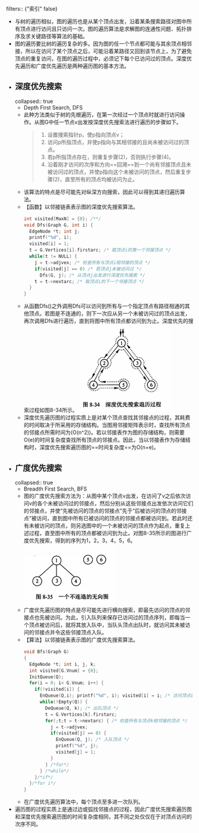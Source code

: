 filters:: {"索引" false}

- 与树的遍历相似，图的遍历也是从某个顶点出发，沿着某条搜索路径对图中所有顶点进行访问且只访问一次。图的遍历算法是求解图的连通性问题、拓扑排序及求关键路径等算法的基础。
- 图的遍历要比树的遍历复杂的多。因为图的任一个节点都可能与其余顶点相邻接，所以在访问了某个顶点之后，可能沿着某路径又回到该节点上，为了避免顶点的重复访问，在图的遍历过程中，必须记下每个已访问过的顶点。深度优先遍历和广度优先遍历是两种遍历图的基本方法。
- ## 深度优先搜索
  collapsed:: true
	- Depth First Search, DFS
	- 此种方法类似于树的先根遍历，在第一次经过一个顶点时就进行访问操作。从图G中任一节点v出发按深度优先搜索法进行遍历的步骤如下。
	  > 1. 设置搜索指针p，使p指向顶点v；
	  > 2. 访问p所指顶点，并使p指向与其相邻接的且尚未被访问过的顶点。
	  > 3. 若p所指顶点存在，则重复步骤(2)，否则执行步骤(4)。
	  > 4. 沿着刚才访问的次序和方向==回溯==到一个尚有邻接顶点且未被访问过的顶点，并使p指向这个未被访问的顶点，然后重复步骤(2)，直至所有的顶点均被访问为止。
	- 该算法的特点是尽可能先对纵深方向搜索，因此可以得到其递归遍历算法。
	- 【函数】以邻接链表表示图的深度优先搜索算法。
	  ```c
	  int visited[MaxN] = {0}; /**/
	  void Dfs(Graph G, int i) {
	    EdgeNode *t; int j;
	    printf("%d", i);
	    visited[i] = 1;
	    t = G.Vertices[i].firstarc; /* 取顶点i的第一个邻接顶点 */
	    while(t != NULL) {
	      j = t->adjvex; /* 检查所有与顶点i相邻接的顶点 */
	      if(visited[j] == 0) /* 若顶点j未被访问过 */
	        Dfs(G, j); /* 从顶点j出发进行深度优先搜索 */
	      t = t->nextarc; /* 取顶点i的下一个邻接顶点 */
	    }
	  }
	  ```
	- 从函数Dfs()之外调用Dfs可以访问到所有与一个指定顶点有路径相通的其他顶点。若图是不连通的，则下一次应从另一个未被访问过的顶点出发，再次调用Dfs进行遍历，直到将图中所有顶点都访问到为止。深度优先的搜索过程如图8-34所示。
	  ![image.png](../assets/image_1648957460051_0.png)
	- 深度优先遍历图的过程实质上是对某个顶点查找其邻接点的过程，其耗费的时间取决于所采用的存储结构。当图用邻接矩阵表示时，查找所有顶点的邻接点所需时间为\(O(n^2)\)。若以邻接表作为图的存储结构，则需要O(e)的时间复杂度查找所有顶点的邻接点。因此，当以邻接表作为存储结构时，深度优先搜索遍历图的==时间复杂度==为O(n+e)。
- ## 广度优先搜索
  collapsed:: true
	- Breadth First Search, BFS
	- 图的广度优先搜索方法为：从图中某个顶点v出发，在访问了v之后依次访问v的各个未被访问过的邻接点，然后分别从这些邻接点出发依次访问它们的邻接点，并使“先被访问的顶点的邻接点”先于“后被访问的顶点的邻接点”被访问，直到图中所有已被访问的顶点的邻接点都被访问到。若此时还有未被访问的顶点，则另选图中的一个未被访问的顶点作为起点，重复上述过程，直至图中所有的顶点都被访问到为止。对图8-35所示的图进行广度优先搜索，得到的序列为1，2，3，4，5，6。
	  ![image.png](../assets/image_1648957492273_0.png)
	- 广度优先遍历图的特点是尽可能先进行横向搜索，即最先访问的顶点的邻接点也先被访问。为此，引入队列来保存已访问过的顶点序列，即每当一个顶点被访问后，就将其放入队中，当队头顶点出队时，就访问其未被访问的邻接点并令这些邻接顶点入队。
	- 【算法】以邻接链表表示图的广度优先搜索算法。
	  ```c
	  void Bfs(Graph G)
	  {
	    EdgeNode *t; int i, j, k;
	    int visited[G.Vnum] = {0};
	    InitQueue(Q);
	    for(i = 0; i< G.Vnum; i++) {
	      if(!visited[i]) {
	        EnQueue(Q,i); printf("%d", i); visited[i] = i; /* 访问顶点i */
	        while(!Empty(Q)) {
	          DeQueue(Q, k); /* 出队顶点 */
	          t = G.Vertices[k].firstarc;
	          for(;t;t = t->nextarc) { /* 检查所有与顶点k相邻接的顶点 */
	            j = t->adjvex;
	            if(visited[j] == 0) {
	              EnQueue(Q, j); /* 入队顶点 */
	              printf("%d", j);
	              visited[j] = 1;
	            }
	          } /*for*/
	        } /*while*/
	      }/*if*/
	    }/*for i*/
	  }
	  ```
	- 在广度优先遍历算法中，每个顶点至多进一次队列。
- 遍历图的过程实质上是通过边或弧找邻接点的过程，因此广度优先搜索遍历图和深度优先搜索遍历图的时间复杂度相同，其不同之处仅仅在于对顶点访问的次序不同。